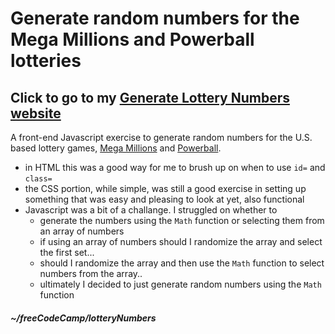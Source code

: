# Generate random numbers for the Mega Millions and Powerball lotteries  

## Click to go to my [Generate Lottery Numbers website](https://sjroma.github.io/lotteryNumbers)  

A front-end Javascript exercise to generate random numbers for the U.S. based
lottery games, [Mega Millions](https://www.megamillions.com) and [Powerball](https://www.megamillions.com).  

* in HTML this was a good way for me to brush up on when to use `id=` and `class=`  
* the CSS portion, while simple, was still a good exercise in setting up something that 
was easy and pleasing to look at yet, also functional  
* Javascript was a bit of a challange. I struggled on whether to  
  * generate the numbers using the `Math` function or selecting them from an array of numbers   
  * if using an array of numbers should I randomize the array and select the first set...  
  * should I randomize the array and then use the `Math` function to select numbers from
  the array..  
  * ultimately I decided to just generate random numbers using the `Math` function  

##### ~/freeCodeCamp/lotteryNumbers
